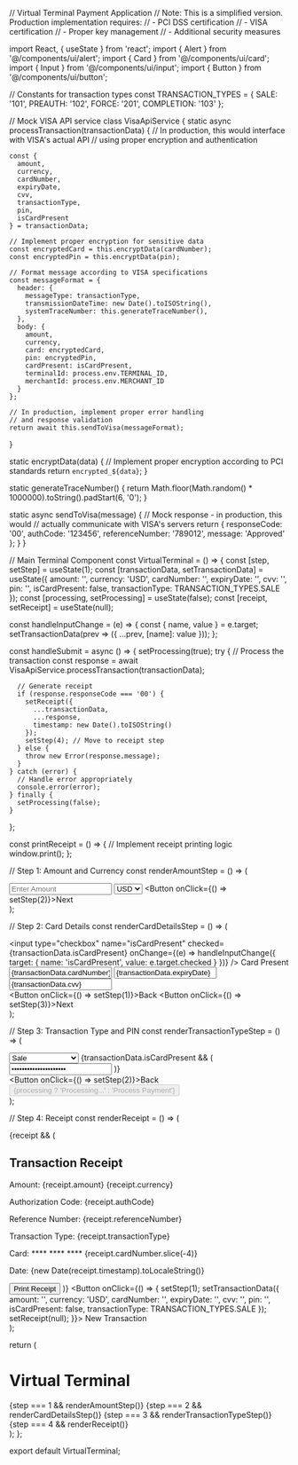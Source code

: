 // Virtual Terminal Payment Application
// Note: This is a simplified version. Production implementation requires:
// - PCI DSS certification
// - VISA certification
// - Proper key management
// - Additional security measures

import React, { useState } from 'react';
import { Alert } from '@/components/ui/alert';
import { Card } from '@/components/ui/card';
import { Input } from '@/components/ui/input';
import { Button } from '@/components/ui/button';

// Constants for transaction types
const TRANSACTION_TYPES = {
  SALE: '101',
  PREAUTH: '102',
  FORCE: '201',
  COMPLETION: '103'
};

// Mock VISA API service
class VisaApiService {
  static async processTransaction(transactionData) {
    // In production, this would interface with VISA's actual API
    // using proper encryption and authentication
    
    const {
      amount,
      currency,
      cardNumber,
      expiryDate,
      cvv,
      transactionType,
      pin,
      isCardPresent
    } = transactionData;

    // Implement proper encryption for sensitive data
    const encryptedCard = this.encryptData(cardNumber);
    const encryptedPin = this.encryptData(pin);

    // Format message according to VISA specifications
    const messageFormat = {
      header: {
        messageType: transactionType,
        transmissionDateTime: new Date().toISOString(),
        systemTraceNumber: this.generateTraceNumber(),
      },
      body: {
        amount,
        currency,
        card: encryptedCard,
        pin: encryptedPin,
        cardPresent: isCardPresent,
        terminalId: process.env.TERMINAL_ID,
        merchantId: process.env.MERCHANT_ID
      }
    };

    // In production, implement proper error handling
    // and response validation
    return await this.sendToVisa(messageFormat);
  }

  static encryptData(data) {
    // Implement proper encryption according to PCI standards
    return `encrypted_${data}`;
  }

  static generateTraceNumber() {
    return Math.floor(Math.random() * 1000000).toString().padStart(6, '0');
  }

  static async sendToVisa(message) {
    // Mock response - in production, this would
    // actually communicate with VISA's servers
    return {
      responseCode: '00',
      authCode: '123456',
      referenceNumber: '789012',
      message: 'Approved'
    };
  }
}

// Main Terminal Component
const VirtualTerminal = () => {
  const [step, setStep] = useState(1);
  const [transactionData, setTransactionData] = useState({
    amount: '',
    currency: 'USD',
    cardNumber: '',
    expiryDate: '',
    cvv: '',
    pin: '',
    isCardPresent: false,
    transactionType: TRANSACTION_TYPES.SALE
  });
  const [processing, setProcessing] = useState(false);
  const [receipt, setReceipt] = useState(null);

  const handleInputChange = (e) => {
    const { name, value } = e.target;
    setTransactionData(prev => ({
      ...prev,
      [name]: value
    }));
  };

  const handleSubmit = async () => {
    setProcessing(true);
    try {
      // Process the transaction
      const response = await VisaApiService.processTransaction(transactionData);
      
      // Generate receipt
      if (response.responseCode === '00') {
        setReceipt({
          ...transactionData,
          ...response,
          timestamp: new Date().toISOString()
        });
        setStep(4); // Move to receipt step
      } else {
        throw new Error(response.message);
      }
    } catch (error) {
      // Handle error appropriately
      console.error(error);
    } finally {
      setProcessing(false);
    }
  };

  const printReceipt = () => {
    // Implement receipt printing logic
    window.print();
  };

  // Step 1: Amount and Currency
  const renderAmountStep = () => (
    <div className="space-y-4">
      <Input 
        type="number"
        name="amount"
        value={transactionData.amount}
        onChange={handleInputChange}
        placeholder="Enter Amount"
        required
      />
      <select
        name="currency"
        value={transactionData.currency}
        onChange={handleInputChange}
        className="w-full p-2 border rounded"
      >
        <option value="USD">USD</option>
        <option value="EUR">EUR</option>
        <option value="GBP">GBP</option>
      </select>
      <Button onClick={() => setStep(2)}>Next</Button>
    </div>
  );

  // Step 2: Card Details
  const renderCardDetailsStep = () => (
    <div className="space-y-4">
      <div>
        <label>
          <input
            type="checkbox"
            name="isCardPresent"
            checked={transactionData.isCardPresent}
            onChange={(e) => handleInputChange({
              target: {
                name: 'isCardPresent',
                value: e.target.checked
              }
            })}
          />
          Card Present
        </label>
      </div>
      <Input
        type="text"
        name="cardNumber"
        value={transactionData.cardNumber}
        onChange={handleInputChange}
        placeholder="Card Number"
        required
        maxLength="16"
      />
      <Input
        type="text"
        name="expiryDate"
        value={transactionData.expiryDate}
        onChange={handleInputChange}
        placeholder="MM/YY"
        required
      />
      <Input
        type="text"
        name="cvv"
        value={transactionData.cvv}
        onChange={handleInputChange}
        placeholder="CVV"
        required
        maxLength="4"
      />
      <div className="flex space-x-2">
        <Button onClick={() => setStep(1)}>Back</Button>
        <Button onClick={() => setStep(3)}>Next</Button>
      </div>
    </div>
  );

  // Step 3: Transaction Type and PIN
  const renderTransactionTypeStep = () => (
    <div className="space-y-4">
      <select
        name="transactionType"
        value={transactionData.transactionType}
        onChange={handleInputChange}
        className="w-full p-2 border rounded"
      >
        <option value={TRANSACTION_TYPES.SALE}>Sale</option>
        <option value={TRANSACTION_TYPES.PREAUTH}>Pre-Authorization</option>
        <option value={TRANSACTION_TYPES.FORCE}>Force Sale</option>
      </select>
      {transactionData.isCardPresent && (
        <Input
          type="password"
          name="pin"
          value={transactionData.pin}
          onChange={handleInputChange}
          placeholder="PIN"
          maxLength="4"
        />
      )}
      <div className="flex space-x-2">
        <Button onClick={() => setStep(2)}>Back</Button>
        <Button onClick={handleSubmit} disabled={processing}>
          {processing ? 'Processing...' : 'Process Payment'}
        </Button>
      </div>
    </div>
  );

  // Step 4: Receipt
  const renderReceipt = () => (
    <div className="space-y-4">
      {receipt && (
        <Card className="p-4">
          <h2 className="text-xl font-bold">Transaction Receipt</h2>
          <div className="mt-4 space-y-2">
            <p>Amount: {receipt.amount} {receipt.currency}</p>
            <p>Authorization Code: {receipt.authCode}</p>
            <p>Reference Number: {receipt.referenceNumber}</p>
            <p>Transaction Type: {receipt.transactionType}</p>
            <p>Card: **** **** **** {receipt.cardNumber.slice(-4)}</p>
            <p>Date: {new Date(receipt.timestamp).toLocaleString()}</p>
          </div>
          <Button onClick={printReceipt} className="mt-4">
            Print Receipt
          </Button>
        </Card>
      )}
      <Button onClick={() => {
        setStep(1);
        setTransactionData({
          amount: '',
          currency: 'USD',
          cardNumber: '',
          expiryDate: '',
          cvv: '',
          pin: '',
          isCardPresent: false,
          transactionType: TRANSACTION_TYPES.SALE
        });
        setReceipt(null);
      }}>
        New Transaction
      </Button>
    </div>
  );

  return (
    <div className="max-w-md mx-auto p-4">
      <Card className="p-6">
        <h1 className="text-2xl font-bold mb-4">Virtual Terminal</h1>
        {step === 1 && renderAmountStep()}
        {step === 2 && renderCardDetailsStep()}
        {step === 3 && renderTransactionTypeStep()}
        {step === 4 && renderReceipt()}
      </Card>
    </div>
  );
};

export default VirtualTerminal;
